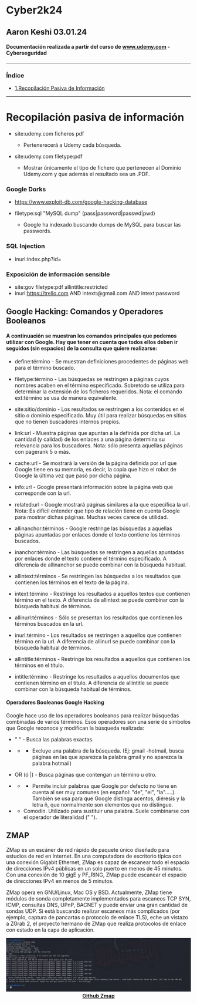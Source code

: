 # Cyber2k24

## Aaron Keshi 03.01.24

#### Documentación realizada a partir del curso de www.udemy.com - Cyberseguridad

---

### **Índice**

- [1.Recopilación Pasiva de Información](https://github.com/KeshiKiD03/Cyber2k24/tree/main/1.%20Recopilación%20Pasiva%20de%20Información)

---

# Recopilación pasiva de información

* site:udemy.com ficheros pdf 

    * Pertenerecerá a Udemy cada búsqueda.

* site:udemy.com filetype:pdf

    * Mostrar únicamente el tipo de fichero que pertenecen al Dominio Udemy.com y que además el resultado sea un .PDF.


### Google Dorks

* https://www.exploit-db.com/google-hacking-database 

* filetype:sql "MySQL dump" (pass|password|passwd|pwd)

    * Google ha indexado buscando dumps de MySQL para buscar las passwords.

### SQL Injection

* inurl:index.php?id=

###  Exposición de información sensible

* site:gov filetype:pdf allintitle:restricted
* inurl:https://trello.com AND intext:@gmail.com AND intext:password



## Google Hacking: Comandos y Operadores Booleanos

#### A continuación se muestran los comandos principales que podemos utilizar con Google. Hay que tener en cuenta que todos ellos deben ir seguidos (sin espacios) de la consulta que quiere realizarse:

* define:término - Se muestran definiciones procedentes de páginas web para el término buscado.

* filetype:término - Las búsquedas se restringen a páginas cuyos nombres acaben en el término especificado. Sobretodo se utiliza para determinar la extensión de los ficheros requeridos. Nota: el comando ext:término se usa de manera equivalente.

* site:sitio/dominio - Los resultados se restringen a los contenidos en el sitio o dominio especificado. Muy útil para realizar búsquedas en sitios que no tienen buscadores internos propios.

* link:url - Muestra páginas que apuntan a la definida por dicha url. La cantidad (y calidad) de los enlaces a una página determina su relevancia para los buscadores. Nota: sólo presenta aquellas páginas con pagerank 5 o más.

* cache:url - Se mostrará la versión de la página definida por url que Google tiene en su memoria, es decir, la copia que hizo el robot de Google la última vez que pasó por dicha página.

* info:url - Google presentará información sobre la página web que corresponde con la url.

* related:url - Google mostrará páginas similares a la que especifica la url.  Nota: Es difícil entender que tipo de relación tiene en cuenta Google para mostrar dichas páginas. Muchas veces carece de utilidad.

* allinanchor:términos - Google restringe las búsquedas a aquellas páginas apuntadas por enlaces donde el texto contiene los términos buscados.

* inanchor:término - Las búsquedas se restringen a aquellas apuntadas por enlaces donde el texto contiene el término especificado. A diferencia de allinanchor se puede combinar con la búsqueda habitual.

* allintext:términos - Se restringen las búsquedas a los resultados que contienen los términos en el texto de la página.

* intext:término - Restringe los resultados a aquellos textos que contienen término en el texto. A diferencia de allintext se puede combinar con la búsqueda habitual de términos.

* allinurl:términos - Sólo se presentan los resultados que contienen los términos buscados en la url.

* inurl:término - Los resultados se restringen a aquellos que contienen término en la url. A diferencia de allinurl se puede combinar con la búsqueda habitual de términos.

* allintitle:términos - Restringe los resultados a aquellos que contienen los términos en el título.

* intitle:término - Restringe los resultados a aquellos documentos que contienen término en el título. A diferencia de allintitle se puede combinar con la búsqueda habitual de términos.

#### Operadores Booleanos Google Hacking

Google hace uso de los operadores booleanos para realizar búsquedas combinadas de varios términos. Esos operadores son una serie de símbolos que Google reconoce y modifican la búsqueda realizada:

* " " - Busca las palabras exactas.

* - - Excluye una palabra de la búsqueda. (Ej: gmail -hotmail, busca páginas en las que aparezca la palabra gmail y no aparezca la palabra hotmail)

* OR (ó |) - Busca páginas que contengan un término u otro.

* + - Permite incluir palabras que Google por defecto no tiene en cuenta al ser muy comunes (en español: "de", "el", "la".....). También se usa para que Google distinga acentos, diéresis y la letra ñ, que normalmente son elementos que no distingue.

* - Comodín. Utilizado para sustituir una palabra. Suele combinarse con el operador de literalidad (" ").

## ZMAP

ZMap es un escáner de red rápido de paquete único diseñado para estudios de red en Internet. En una computadora de escritorio típica con una conexión Gigabit Ethernet, ZMap es capaz de escanear todo el espacio de direcciones IPv4 públicas en un solo puerto en menos de 45 minutos. Con una conexión de 10 gigE y PF_RING, ZMap puede escanear el espacio de direcciones IPv4 en menos de 5 minutos.

ZMap opera en GNU/Linux, Mac OS y BSD. Actualmente, ZMap tiene módulos de sonda completamente implementados para escaneos TCP SYN, ICMP, consultas DNS, UPnP, BACNET y puede enviar una gran cantidad de sondas UDP. Si está buscando realizar escaneos más complicados (por ejemplo, captura de pancartas o protocolo de enlace TLS), eche un vistazo a ZGrab 2, el proyecto hermano de ZMap que realiza protocolos de enlace con estado en la capa de aplicación.

<p align="center">
  <img src="image/Screenshot_4.png" /><br />
  <strong><a href="https://github.com/zmap/zmap">Github Zmap</a></strong>
</p>



## 